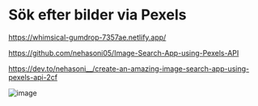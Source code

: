 # Sök efter bilder via Pexels

https://whimsical-gumdrop-7357ae.netlify.app/

https://github.com/nehasoni05/Image-Search-App-using-Pexels-API

https://dev.to/nehasoni__/create-an-amazing-image-search-app-using-pexels-api-2cf

![image](https://user-images.githubusercontent.com/50366078/228174415-cc33ad8b-d062-4a5c-b8b1-2e64188e6e3a.png)
